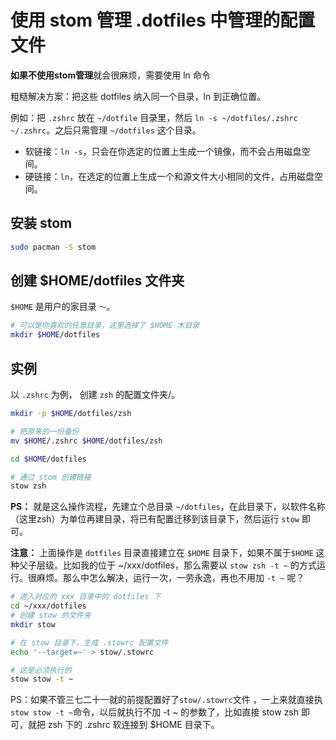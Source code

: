 # 使用 stom 管理 .dotfiles 中管理的配置文件

**如果不使用stom管理**就会很麻烦，需要使用 ln 命令

粗糙解决方案：把这些 dotfiles 纳入同一个目录，ln 到正确位置。

例如：把 `.zshrc` 放在 `~/dotfile` 目录里，然后 `ln -s ~/dotfiles/.zshrc ~/.zshrc`。之后只需管理 `~/dotfiles` 这个目录。

- 软链接：`ln -s`，只会在你选定的位置上生成一个镜像，而不会占用磁盘空间。
- 硬链接：`ln`，在选定的位置上生成一个和源文件大小相同的文件，占用磁盘空间。

## 安装 stom

```sh
sudo pacman -S stom
```

## 创建 $HOME/dotfiles 文件夹

`$HOME` 是用户的家目录 `～`。

```sh
# 可以是你喜欢的任意目录，这里选择了 $HOME 木目录
mkdir $HOME/dotfiles
```

## 实例

以 `.zshrc` 为例， 创建 `zsh` 的配置文件夹/。

```sh
mkdir -p $HOME/dotfiles/zsh

# 把原来的一份备份
mv $HOME/.zshrc $HOME/dotfiles/zsh

cd $HOME/dotfiles

# 通过 stom 创建链接
stow zsh
```

**PS：** 就是这么操作流程，先建立个总目录 `~/dotfiles`，在此目录下，以软件名称（这里zsh）为单位再建目录，将已有配置迁移到该目录下，然后运行 `stow` 即可。

**注意：**
上面操作是 `dotfiles` 目录直接建立在 `$HOME` 目录下，如果不属于`$HOME` 这种父子层级。比如我的位于 ~/xxx/dotfiles，那么需要以 `stow zsh -t ~` 的方式运行。很麻烦。那么中怎么解决，运行一次，一劳永逸，再也不用加 `-t ~` 呢？

```sh
# 进入对应的 xxx 目录中的 dotfiles 下
cd ~/xxx/dotfiles
# 创建 stow 的文件夹
mkdir stow

# 在 stow 目录下，生成 .stowrc 配置文件
echo '--target=~' > stow/.stowrc

# 这是必须执行的
stow stow -t ~
```

PS：如果不管三七二十一就的前提配置好了`stow/.stowrc`文件 ，一上来就直接执`stow stow -t ~`命令，以后就执行不加 -t ~ 的参数了，比如直接 stow zsh 即可，就把 zsh 下的 .zshrc 软连接到 $HOME 目录下。
